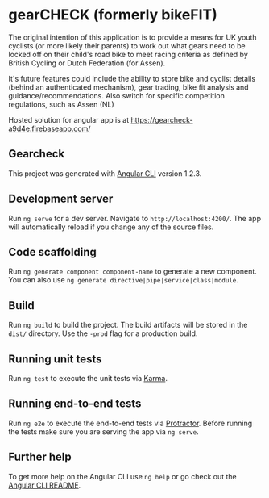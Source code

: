 # gearCHECK (formerly bikeFIT)

The original intention of this application is to provide a means for UK youth cyclists (or more likely their parents) to work out what gears need to be locked off on their child's road bike to meet racing criteria as defined by British Cycling or Dutch Federation (for Assen).

It's future features could include the ability to store bike and cyclist details (behind an authenticated mechanism), gear trading, bike fit analysis and guidance/recommendations. Also switch for specific competition regulations, such as Assen (NL)

Hosted solution for angular app is at https://gearcheck-a9d4e.firebaseapp.com/

## Gearcheck

This project was generated with [Angular CLI](https://github.com/angular/angular-cli) version 1.2.3.

## Development server

Run `ng serve` for a dev server. Navigate to `http://localhost:4200/`. The app will automatically reload if you change any of the source files.

## Code scaffolding

Run `ng generate component component-name` to generate a new component. You can also use `ng generate directive|pipe|service|class|module`.

## Build

Run `ng build` to build the project. The build artifacts will be stored in the `dist/` directory. Use the `-prod` flag for a production build.

## Running unit tests

Run `ng test` to execute the unit tests via [Karma](https://karma-runner.github.io).

## Running end-to-end tests

Run `ng e2e` to execute the end-to-end tests via [Protractor](http://www.protractortest.org/).
Before running the tests make sure you are serving the app via `ng serve`.

## Further help

To get more help on the Angular CLI use `ng help` or go check out the [Angular CLI README](https://github.com/angular/angular-cli/blob/master/README.md).
